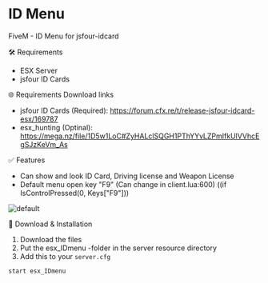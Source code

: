 # ID Menu
FiveM - ID Menu for jsfour-idcard

🛠 Requirements
- ESX Server
- jsfour ID Cards

🌐 Requirements Download links
- jsfour ID Cards (Required): https://forum.cfx.re/t/release-jsfour-idcard-esx/169787
- esx_hunting (Optinal): https://mega.nz/file/1D5w1LoC#ZyHALclSQGH1PThYYvLZPmIfkUlVVhcEgSJzKeVm_As

✅ Features
- Can show and look ID Card, Driving license and Weapon License
- Default menu open key "F9" (Can change in client.lua:600) ((if IsControlPressed(0, Keys["F9"]))

![default](https://i.imgur.com/nAjwkOt.png)

🔧 Download & Installation
1. Download the files
2. Put the esx_IDmenu -folder in the server resource directory
3. Add this to your ```server.cfg```
````
start esx_IDmenu
````
